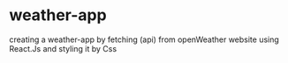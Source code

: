 # weather-app
creating a weather-app by fetching (api) from openWeather website using React.Js and styling it by Css  
